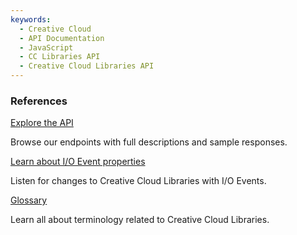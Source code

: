 ```yaml
---
keywords:
  - Creative Cloud
  - API Documentation
  - JavaScript
  - CC Libraries API
  - Creative Cloud Libraries API
---
```


<DiscoverBlock slots="heading, link, text"/>

### References

[Explore the API](/api/)

Browse our endpoints with full descriptions and sample responses.

<DiscoverBlock slots="link, text"/>

[Learn about I/O Event properties](/integrate/references/event-properties/)

Listen for changes to Creative Cloud Libraries with I/O Events.

<DiscoverBlock slots="link, text"/>

[Glossary](/integrate/references/glossary/)

Learn all about terminology related to Creative Cloud Libraries.
